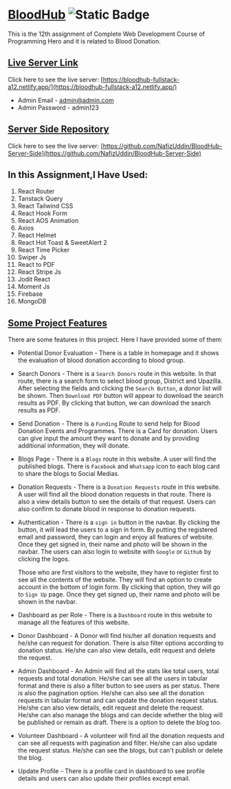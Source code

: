 # [BloodHub](https://github.com/programming-hero-web-course1/b8a12-client-side-NafizUddin) <img alt="Static Badge" src="https://img.shields.io/badge/Last_commit-04/_12/_2023-green">

This is the 12th assignment of Complete Web Development Course of Programming Hero and it is related to Blood Donation.

## [ Live Server Link](https://bloodhub-fullstack-a12.netlify.app/)

Click here to see the live server: [https://bloodhub-fullstack-a12.netlify.app/](https://bloodhub-fullstack-a12.netlify.app/)
- Admin Email - admin@admin.com
- Admin Password - admin123

## [ Server Side Repository](https://github.com/NafizUddin/BloodHub-Server-Side)
Click here to see the live server: [https://github.com/NafizUddin/BloodHub-Server-Side](https://github.com/NafizUddin/BloodHub-Server-Side)


## **In this Assignment,I Have Used:**

1. React Router
2. Tanstack Query
3. React Tailwind CSS
4. React Hook Form
5. React AOS Animation
6. Axios
7. React Helmet
8. React Hot Toast & SweetAlert 2
9. React Time Picker
10. Swiper Js
11. React to PDF
12. React Stripe Js
13. Jodit React
14. Moment Js
15. Firebase
16. MongoDB

## [Some Project Features](https://github.com/programming-hero-web-course1/b8a12-client-side-NafizUddin)

There are some features in this project. Here I have provided some of them:

- Potential Donor Evaluation - There is a table in homepage and it shows the evaluation of blood donation according to blood group.

- Search Donors - There is a `Search Donors` route in this website. In that route, there is a search form to select blood group, District and Upazilla. After selecting the fields and clicking the `Search Button`, a donor list will be shown. Then `Download PDF` button will appear to download the search results as PDF. By clicking that button, we can download the search results as PDF.

- Send Donation - There is a `Funding` Route to send help for Blood Donation Events and Programmes. There is a Card for donation. Users can give input the amount they want to donate and by providing additional information, they will donate.

- Blogs Page - There is a `Blogs` route in this website. A user will find the published blogs. There is `Facebook` and `Whatsapp` icon to each blog card to share the blogs to Social Medias.

- Donation Requests - There is a `Donation Requests` route in this website. A user will find all the blood donation requests in that route. There is also a view details button to see the details of that request. Users can also confirm to donate blood in response to donation requests.

- Authentication - There is a `sign in` button in the navbar. By clicking the button, it will lead the users to a sign in form. By putting the registered email and password, they can login and enjoy all features of website. Once they get signed in, their name and photo will be shown in the navbar. The users can also login to website with `Google` or `Github` by clicking the logos.

  Those who are first visitors to the website, they have to register first to see all the contents of the website. They will find an option to create account in the bottom of login form. By clicking that option, they will go to `Sign Up` page. Once they get signed up, their name and photo will be shown in the navbar.

- Dashboard as per Role - There is a `Dashboard` route in this website to manage all the features of this website.

- Donor Dashboard - A Donor will find his/her all donation requests and he/she can request for donation. There is also filter options according to donation status. He/she can also view details, edit request and delete the request.

- Admin Dashboard - An Admin will find all the stats like total users, total requests and total donation. He/she can see all the users in tabular format and there is also a filter button to see users as per status. There is also the pagination option. He/she can also see all the donation requests in tabular format and can update the donation request status. He/she can also view details, edit request and delete the request. He/she can also manage the blogs and can decide whether the blog will be published or remain as draft. There is a option to delete the blog too.

- Volunteer Dashboard - A volunteer will find all the donation requests and can see all requests with pagination and filter. He/she can also update the request status. He/she can see the blogs, but can't publish or delete the blog.

- Update Profile - There is a profile card in dashboard to see profile details and users can also update their profiles except email.
